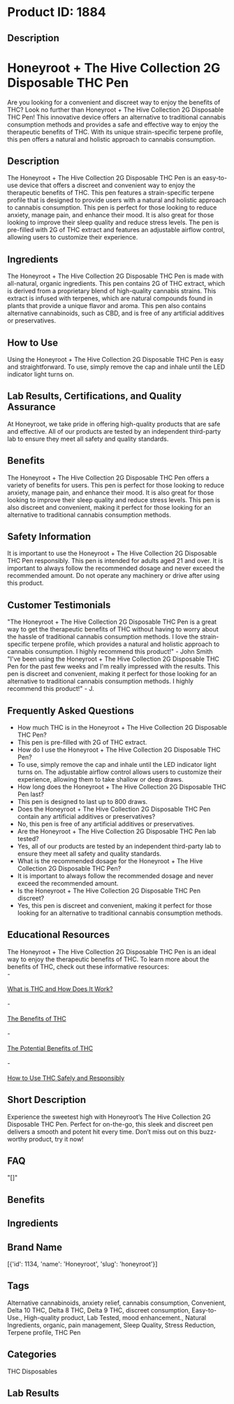 # Product ID: 1884
## Description
<h1>Honeyroot + The Hive Collection 2G Disposable THC Pen</h1>
<p>Are you looking for a convenient and discreet way to enjoy the benefits of THC? Look no further than Honeyroot + The Hive Collection 2G Disposable THC Pen! This innovative device offers an alternative to traditional cannabis consumption methods and provides a safe and effective way to enjoy the therapeutic benefits of THC. With its unique strain-specific terpene profile, this pen offers a natural and holistic approach to cannabis consumption.</p>
<h2>Description</h2>
<p>The Honeyroot + The Hive Collection 2G Disposable THC Pen is an easy-to-use device that offers a discreet and convenient way to enjoy the therapeutic benefits of THC. This pen features a strain-specific terpene profile that is designed to provide users with a natural and holistic approach to cannabis consumption. This pen is perfect for those looking to reduce anxiety, manage pain, and enhance their mood. It is also great for those looking to improve their sleep quality and reduce stress levels. The pen is pre-filled with 2G of THC extract and features an adjustable airflow control, allowing users to customize their experience.</p>
<h2>Ingredients</h2>
<p>The Honeyroot + The Hive Collection 2G Disposable THC Pen is made with all-natural, organic ingredients. This pen contains 2G of THC extract, which is derived from a proprietary blend of high-quality cannabis strains. This extract is infused with terpenes, which are natural compounds found in plants that provide a unique flavor and aroma. This pen also contains alternative cannabinoids, such as CBD, and is free of any artificial additives or preservatives.</p>
<h2>How to Use</h2>
<p>Using the Honeyroot + The Hive Collection 2G Disposable THC Pen is easy and straightforward. To use, simply remove the cap and inhale until the LED indicator light turns on.</p>
<h2>Lab Results, Certifications, and Quality Assurance</h2>
<p>At Honeyroot, we take pride in offering high-quality products that are safe and effective. All of our products are tested by an independent third-party lab to ensure they meet all safety and quality standards.</p>
<h2>Benefits</h2>
<p>The Honeyroot + The Hive Collection 2G Disposable THC Pen offers a variety of benefits for users. This pen is perfect for those looking to reduce anxiety, manage pain, and enhance their mood. It is also great for those looking to improve their sleep quality and reduce stress levels. This pen is also discreet and convenient, making it perfect for those looking for an alternative to traditional cannabis consumption methods.</p>
<h2>Safety Information</h2>
<p>It is important to use the Honeyroot + The Hive Collection 2G Disposable THC Pen responsibly. This pen is intended for adults aged 21 and over. It is important to always follow the recommended dosage and never exceed the recommended amount. Do not operate any machinery or drive after using this product.</p>
<h2>Customer Testimonials</h2>
<p>"The Honeyroot + The Hive Collection 2G Disposable THC Pen is a great way to get the therapeutic benefits of THC without having to worry about the hassle of traditional cannabis consumption methods. I love the strain-specific terpene profile, which provides a natural and holistic approach to cannabis consumption. I highly recommend this product!" - John Smith<br />
"I've been using the Honeyroot + The Hive Collection 2G Disposable THC Pen for the past few weeks and I'm really impressed with the results. This pen is discreet and convenient, making it perfect for those looking for an alternative to traditional cannabis consumption methods. I highly recommend this product!" - J.</p>
<h2>Frequently Asked Questions</h2>
<ul>
<li>How much THC is in the Honeyroot + The Hive Collection 2G Disposable THC Pen?</li>
<li>This pen is pre-filled with 2G of THC extract.</li>
<li>How do I use the Honeyroot + The Hive Collection 2G Disposable THC Pen?</li>
<li>To use, simply remove the cap and inhale until the LED indicator light turns on. The adjustable airflow control allows users to customize their experience, allowing them to take shallow or deep draws.</li>
<li>How long does the Honeyroot + The Hive Collection 2G Disposable THC Pen last?</li>
<li>This pen is designed to last up to 800 draws.</li>
<li>Does the Honeyroot + The Hive Collection 2G Disposable THC Pen contain any artificial additives or preservatives?</li>
<li>No, this pen is free of any artificial additives or preservatives.</li>
<li>Are the Honeyroot + The Hive Collection 2G Disposable THC Pen lab tested?</li>
<li>Yes, all of our products are tested by an independent third-party lab to ensure they meet all safety and quality standards.</li>
<li>What is the recommended dosage for the Honeyroot + The Hive Collection 2G Disposable THC Pen?</li>
<li>It is important to always follow the recommended dosage and never exceed the recommended amount.</li>
<li>Is the Honeyroot + The Hive Collection 2G Disposable THC Pen discreet?</li>
<li>Yes, this pen is discreet and convenient, making it perfect for those looking for an alternative to traditional cannabis consumption methods.</li>
</ul>
<h2>Educational Resources</h2>
<p>The Honeyroot + The Hive Collection 2G Disposable THC Pen is an ideal way to enjoy the therapeutic benefits of THC. To learn more about the benefits of THC, check out these informative resources:<br />
-<br />
<a href="https://www.leafly.com/news/cannabis-101/what-is-thc"><br />
What is THC and How Does It Work?<br />
</a><br />
-<br />
<a href="https://www.leafly.com/news/cannabis-101/what-are-the-benefits-of-thc"><br />
The Benefits of THC<br />
</a><br />
-<br />
<a href="https://www.healthline.com/health/benefits-of-thc"><br />
The Potential Benefits of THC<br />
</a><br />
-<br />
<a href="https://www.leafly.com/news/cannabis-101/how-to-use-thc-safely-and-responsibly"><br />
How to Use THC Safely and Responsibly<br />
</a></p>

## Short Description
<p>Experience the sweetest high with Honeyroot&#8217;s The Hive Collection 2G Disposable THC Pen. Perfect for on-the-go, this sleek and discreet pen delivers a smooth and potent hit every time. Don&#8217;t miss out on this buzz-worthy product, try it now!</p>

## FAQ
"[]"
## Benefits

## Ingredients

## Brand Name
[{'id': 1134, 'name': 'Honeyroot', 'slug': 'honeyroot'}]
## Tags
Alternative cannabinoids, anxiety relief, cannabis consumption, Convenient, Delta 10 THC, Delta 8 THC, Delta 9 THC, discreet consumption, Easy-to-Use., High-quality product, Lab Tested, mood enhancement., Natural Ingredients, organic, pain management, Sleep Quality, Stress Reduction, Terpene profile, THC Pen
## Categories
THC Disposables
## Lab Results

